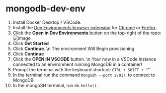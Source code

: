 # mongodb-dev-env

1. Install Docker Desktop / VSCode.
2. Install the [Dev Environments browser extension](https://github.com/docker/dev-envs-extension) for [Chrome](https://chrome.google.com/webstore/detail/docker-dev-environments/gnagpachnalcofcblcgdbofnfakdbeka) or [Firefox](https://addons.mozilla.org/en-US/firefox/addon/docker-dev-environments/).
3. Click the **Open in Dev Environments** button on the top-right of the repo:
![image](https://github.com/Ian-Fogelman/mongodb-dev-env/assets/8229464/4daa7e76-6314-4ae6-9c7e-11d00f477a02)
4. Click **Get Started**
5. Click **Continue**. \n
The environment Will Begin provisioning.
6. Click **Continue**
7. Click the **OPEN IN VSCODE** button. \n
   Your now in a VSCode instance connected to an environment running MongoDB in a container!
8. Prompt the terminal with the keyboard shortcut: `CTRL + SHIFT + "`"`.
9. In the terminal run the command `Mongosh --port 27017`, to connect to MongoDB.
10. In the mongoSH terminal, run `db.hello()`.
